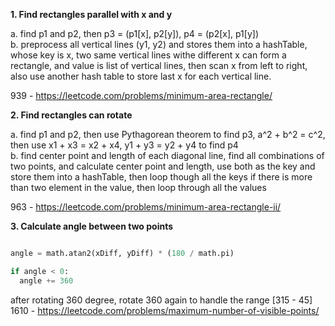 **1. Find rectangles parallel with x and y**

a. find p1 and p2, then p3 = (p1[x], p2[y]), p4 = (p2[x], p1[y])  
b. preprocess all vertical lines (y1, y2) and stores them into a hashTable, whose key is x, two same vertical lines withe different x can form a rectangle, and value is list of vertical lines, then scan x from left to right, also use another hash table to store last x for each vertical line.

939 - https://leetcode.com/problems/minimum-area-rectangle/

**2. Find rectangles can rotate**

a. find p1 and p2, then use Pythagorean theorem to find p3, a^2 + b^2 = c^2, then use x1 + x3 = x2 + x4, y1 + y3 = y2 + y4 to find p4  
b. find center point and length of each diagonal line, find all combinations of two points, and calculate center point and length, use both as the key and store them into a hashTable, then loop though all the keys if there is more than two element in the value, then loop through all the values

963 - https://leetcode.com/problems/minimum-area-rectangle-ii/

**3. Calculate angle between two points**

```python

angle = math.atan2(xDiff, yDiff) * (180 / math.pi)

if angle < 0:
  angle += 360

```
after rotating 360 degree, rotate 360 again to handle the range [315 - 45]  
1610 - https://leetcode.com/problems/maximum-number-of-visible-points/
